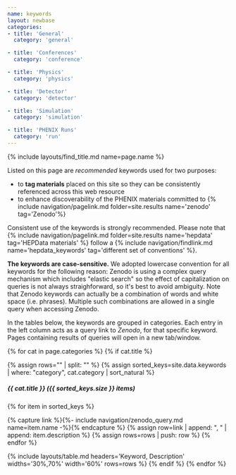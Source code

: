 ```yaml
---
name: keywords
layout: newbase
categories:
- title: 'General'
  category: 'general'

- title: 'Conferences'
  category: 'conference'

- title: 'Physics'
  category: 'physics'

- title: 'Detector'
  category: 'detector'

- title: 'Simulation'
  category: 'simulation'

- title: 'PHENIX Runs'
  category: 'run'
---
```

{% include layouts/find_title.md name=page.name %}

Listed on this page are *recommended* keywords used for two purposes:
* to **tag materials** placed on this site so they can be consistently referenced across this web resource
* to enhance discoverability of the PHENIX materials committed to {% include navigation/pagelink.md folder=site.results name='zenodo' tag='Zenodo'%}

Consistent use of the keywords is strongly recommended. Please note that
{% include navigation/pagelink.md folder=site.results name='hepdata' tag='HEPData materials' %}
follow a 
{% include navigation/findlink.md name='hepdata_keywords' tag='different set of conventions' %}.


**The keywords are case-sensitive.** We adopted lowercase convention for all keywords for
the following reason: Zenodo is using a complex query mechanism which includes "elastic search"
so the effect of capitalization on queries is not always straighforward, so it's best to avoid
ambiguity. Note that Zenodo keywords can actually be a combination of words and white space
(i.e. phrases). Multiple such combinations are allowed in a single query when accessing Zenodo.

In the tables below, the keywords are grouped in categories. Each entry in the left
column acts as a query link to *Zenodo*, for that specific keyword. Pages containing
results of queries will open in a new tab/window.

{% for cat in page.categories %}
{% if cat.title %}
  <br/>

{% assign rows="" | split: "" %}
{% assign sorted_keys=site.data.keywords | where: "category", cat.category | sort_natural %}
##### {{ cat.title }} ({{ sorted_keys.size }} items)

{% for item in sorted_keys %}

{% capture link %}{%- include navigation/zenodo_query.md name=item.name -%}{% endcapture %}
{% assign row=link | append: ", " | append: item.description %}
{% assign rows=rows | push: row %}
{% endfor %}

{% include layouts/table.md headers='Keyword, Description' widths='30%,70%' width='60%' rows=rows %}
{% endif %}
{% endfor %}
